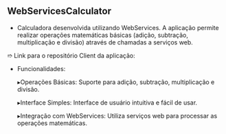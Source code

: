 ## WebServicesCalculator
- Calculadora desenvolvida utilizando WebServices. A aplicação permite realizar operações matemáticas básicas (adição, subtração, multiplicação e divisão) através de chamadas a serviços web.

➱ Link para o repositório Client da aplicação: 

- Funcionalidades:
  
  ▸Operações Básicas: Suporte para adição, subtração, multiplicação e divisão.
  
  ▸Interface Simples: Interface de usuário intuitiva e fácil de usar.
  
  ▸Integração com WebServices: Utiliza serviços web para processar as operações matemáticas.
